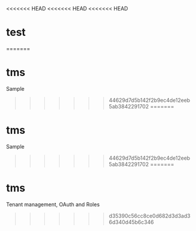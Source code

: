 <<<<<<< HEAD
<<<<<<< HEAD
<<<<<<< HEAD
# test
=======
# tms
Sample
>>>>>>> 44629d7d5b142f2b9ec4de12eeb5ab3842291702
=======
# tms
Sample
>>>>>>> 44629d7d5b142f2b9ec4de12eeb5ab3842291702
=======
# tms
Tenant management, OAuth and Roles
>>>>>>> d35390c56cc8ce0d682d3d3ad36d340d45b6c346
